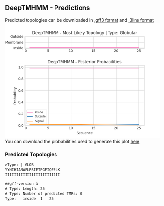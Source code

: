 ## DeepTMHMM - Predictions
Predicted topologies can be downloaded in [.gff3 format](TMRs.gff3) and [.3line format](predicted_topologies.3line)
![picture](plot.png)
You can download the probabilities used to generate this plot [here](Type:_probs.csv)
### Predicted Topologies
```
>Type: | GLOB
YYNIHIANAFLPSIETPGFIQENLK
IIIIIIIIIIIIIIIIIIIIIIIII

```


```
##gff-version 3
# Type: Length: 25
# Type: Number of predicted TMRs: 0
Type:	inside	1	25				

```
